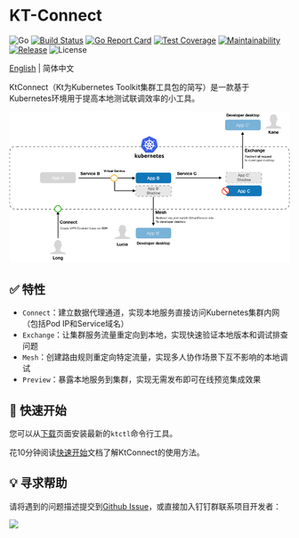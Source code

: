 KT-Connect
===========

![Go](https://github.com/alibaba/kt-connect/workflows/Go/badge.svg)
[![Build Status](https://travis-ci.org/alibaba/kt-connect.svg?branch=master)](https://travis-ci.org/alibaba/kt-connect)
[![Go Report Card](https://goreportcard.com/badge/github.com/alibaba/kt-connect)](https://goreportcard.com/report/github.com/alibaba/kt-connect)
[![Test Coverage](https://api.codeclimate.com/v1/badges/eb13b3946784bd7c67cc/test_coverage)](https://codeclimate.com/github/alibaba/kt-connect/test_coverage)
[![Maintainability](https://api.codeclimate.com/v1/badges/eb13b3946784bd7c67cc/maintainability)](https://codeclimate.com/github/alibaba/kt-connect/maintainability)
[![Release](https://img.shields.io/github/release/alibaba/kt-connect.svg?style=flat-square)](https://img.shields.io/github/release/alibaba/kt-connect.svg?style=flat-square)
![License](https://img.shields.io/github/license/alibaba/kt-connect.svg)

[English](./README.md) | 简体中文

KtConnect（Kt为Kubernetes Toolkit集群工具包的简写）是一款基于Kubernetes环境用于提高本地测试联调效率的小工具。

![Arch](./docs/media/arch.png)

## ✅ 特性

* `Connect`：建立数据代理通道，实现本地服务直接访问Kubernetes集群内网（包括Pod IP和Service域名）
* `Exchange`：让集群服务流量重定向到本地，实现快速验证本地版本和调试排查问题
* `Mesh`：创建路由规则重定向特定流量，实现多人协作场景下互不影响的本地调试
* `Preview`：暴露本地服务到集群，实现无需发布即可在线预览集成效果

## 🚀 快速开始

您可以从[下载](docs/zh-cn/guide/downloads.md)页面安装最新的`ktctl`命令行工具。

花10分钟阅读[快速开始](docs/zh-cn/guide/quickstart.md)文档了解KtConnect的使用方法。

## 💡 寻求帮助

请将遇到的问题描述提交到[Github Issue](https://github.com/alibaba/kt-connect/issues)，或直接加入钉钉群联系项目开发者：

<img src="https://img.alicdn.com/imgextra/i4/O1CN01sTW3D61NzAFgUCNqz_!!6000000001640-0-tps-573-657.jpg" width="50%"></img>
